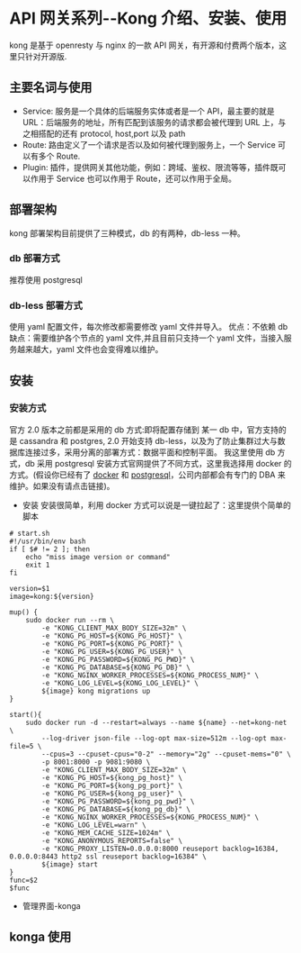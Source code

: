 # API 网关系列--Kong 介绍、安装、使用
kong 是基于 openresty 与 nginx 的一款 API 网关，有开源和付费两个版本，这里只针对开源版.

## 主要名词与使用
* Service: 服务是一个具体的后端服务实体或者是一个 API，最主要的就是 URL：后端服务的地址，所有匹配到该服务的请求都会被代理到 URL 上，与之相搭配的还有 protocol, host,port 以及 path
* Route: 路由定义了一个请求是否以及如何被代理到服务上，一个 Service 可以有多个 Route.
* Plugin: 插件，提供网关其他功能，例如：跨域、鉴权、限流等等，插件既可以作用于 Service 也可以作用于 Route，还可以作用于全局。
## 部署架构
kong 部署架构目前提供了三种模式，db 的有两种，db-less 一种。
### db 部署方式
推荐使用 postgresql
### db-less 部署方式
使用 yaml 配置文件，每次修改都需要修改 yaml 文件并导入。
优点：不依赖 db
缺点：需要维护各个节点的 yaml 文件,并且目前只支持一个 yaml 文件，当接入服务越来越大，yaml 文件也会变得难以维护。
## 安装
### 安装方式
官方 2.0 版本之前都是采用的 db 方式:即将配置存储到 某一 db 中，官方支持的是 cassandra 和 postgres, 2.0 开始支持 db-less，以及为了防止集群过大与数据库连接过多，采用分离的部署方式：数据平面和控制平面。
我这里使用 db 方式，db 采用 postgresql 安装方式官网提供了不同方式，这里我选择用 docker 的方式。(假设你已经有了 [docker](https://docs.docker.com/get-docker/) 和 [postgresql](https://hub.docker.com/_/postgres)，公司内部都会有专门的 DBA 来维护。如果没有请点击链接)。
* 安装
安装很简单，利用 docker 方式可以说是一键拉起了：这里提供个简单的脚本
```
# start.sh
#!/usr/bin/env bash
if [ $# != 2 ]; then
    echo "miss image version or command"
    exit 1
fi

version=$1
image=kong:${version}

mup() {
    sudo docker run --rm \
        -e "KONG_CLIENT_MAX_BODY_SIZE=32m" \
        -e "KONG_PG_HOST=${KONG_PG_HOST}" \
        -e "KONG_PG_PORT=${KONG_PG_PORT}" \
        -e "KONG_PG_USER=${KONG_PG_USER}" \
        -e "KONG_PG_PASSWORD=${KONG_PG_PWD}" \
        -e "KONG_PG_DATABASE=${KONG_PG_DB}" \
        -e "KONG_NGINX_WORKER_PROCESSES=${KONG_PROCESS_NUM}" \
        -e "KONG_LOG_LEVEL=${KONG_LOG_LEVEL}" \
        ${image} kong migrations up
}

start(){
    sudo docker run -d --restart=always --name ${name} --net=kong-net \
        --log-driver json-file --log-opt max-size=512m --log-opt max-file=5 \
        --cpus=3 --cpuset-cpus="0-2" --memory="2g" --cpuset-mems="0" \
        -p 8001:8000 -p 9081:9080 \
        -e "KONG_CLIENT_MAX_BODY_SIZE=32m" \
        -e "KONG_PG_HOST=${kong_pg_host}" \
        -e "KONG_PG_PORT=${kong_pg_port}" \
        -e "KONG_PG_USER=${kong_pg_user}" \
        -e "KONG_PG_PASSWORD=${kong_pg_pwd}" \
        -e "KONG_PG_DATABASE=${kong_pg_db}" \
        -e "KONG_NGINX_WORKER_PROCESSES=${KONG_PROCESS_NUM}" \
        -e "KONG_LOG_LEVEL=warn" \
        -e "KONG_MEM_CACHE_SIZE=1024m" \
        -e "KONG_ANONYMOUS_REPORTS=false" \
        -e "KONG_PROXY_LISTEN=0.0.0.0:8000 reuseport backlog=16384, 0.0.0.0:8443 http2 ssl reuseport backlog=16384" \
        ${image} start
}
func=$2
$func
```
* 管理界面-konga
## konga 使用